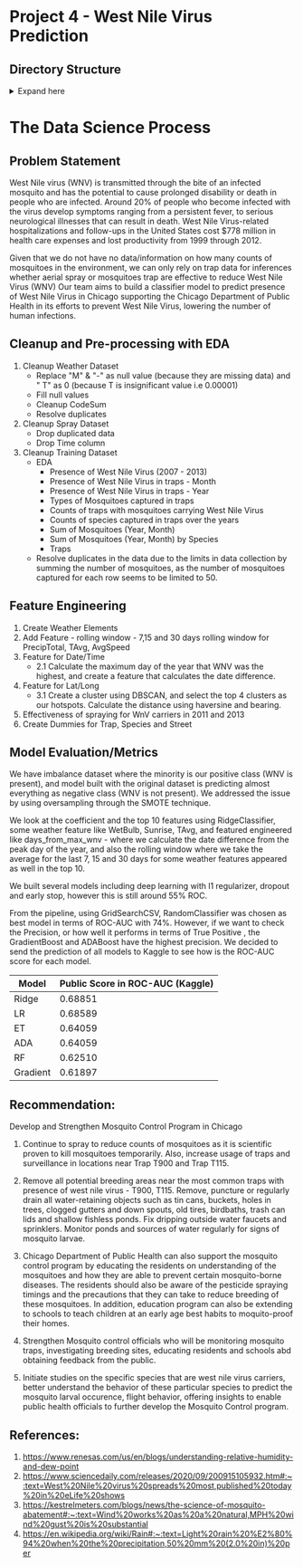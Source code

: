 # Project 4 - West Nile Virus Prediction 

## Directory Structure
<details>
  <summary>Expand here</summary>

```
West Nile prediction
|__ codes
|   |__    01_Data_Cleaning.ipynb
|   |__    02_Feature_Engineering.ipynb
|   |__    03_Final_Model.ipynb
|__ datasets
|   |__    train.csv
|   |__    test.csv   
|   |__    weather.csv 
|   |__    spray.csv 
|__ README.md
|__ requirement.txt
|__ Project4_presentation.pdf
```
</details>

# The Data Science Process

## Problem Statement

West Nile virus (WNV) is transmitted through the bite of an infected mosquito and has the potential to cause prolonged disability or death in people who are infected. 
Around 20% of people who become infected with the virus develop symptoms ranging from a persistent fever, to serious neurological illnesses that can result in death. 
West Nile Virus-related hospitalizations and follow-ups in the United States cost $778 million in health care expenses and lost productivity from 1999 through 2012.

Given that we do not have no data/information on how many counts of mosquitoes in the environment, we can only rely on trap data for inferences whether aerial spray or mosquitoes trap are effective to reduce West Nile Virus (WNV)
Our team aims to build a classifier model to predict presence of West Nile Virus in Chicago supporting the Chicago Department of Public Health in its efforts to prevent West Nile Virus, lowering 
the number of human infections. 

## Cleanup and Pre-processing with EDA

1. Cleanup Weather Dataset
    - Replace "M" & "-" as null value (because they are missing data) and "  T" as 0 (because T is insignificant value i.e 0.00001)
    - Fill null values
    - Cleanup CodeSum
    - Resolve duplicates 
2. Cleanup Spray Dataset
    - Drop duplicated data
    - Drop Time column
3. Cleanup Training Dataset
    - EDA
        - Presence of West Nile Virus (2007 - 2013)
        - Presence of West Nile Virus in traps - Month
        - Presence of West Nile Virus in traps - Year
        - Types of Mosquitoes captured in traps
        - Counts of traps with mosquitoes carrying West Nile Virus
        - Counts of species captured in traps over the years
        - Sum of Mosquitoes (Year, Month)
        - Sum of Mosquitoes (Year, Month) by Species
        - Traps
    - Resolve duplicates in the data due to the limits in data collection by summing the number of mosquitoes, as the number of mosquitoes captured for each row seems to be limited to 50. 
        

## Feature Engineering
1. Create Weather Elements
2. Add Feature  - rolling window
        - 7,15 and 30 days rolling window for PrecipTotal, TAvg, AvgSpeed
2. Feature for Date/Time
    - 2.1 Calculate the maximum day of the year that WNV was the highest, and create a feature that calculates the date difference.
3. Feature for Lat/Long
    - 3.1  Create a cluster using DBSCAN, and select the top 4 clusters as our hotspots. Calculate the distance using haversine and bearing.
4. Effectiveness of spraying for WnV carriers in 2011 and 2013
5. Create Dummies for Trap, Species and Street


## Model Evaluation/Metrics

We have imbalance dataset where the minority is our positive class (WNV is present), and model built with the original dataset is predicting almost everything as negative class (WNV is not present). We addressed the issue by using oversampling through the SMOTE technique.

We look at the coefficient and the top 10 features using RidgeClassifier,  some weather feature like WetBulb, Sunrise, TAvg, and featured engineered like days_from_max_wnv - where we calculate the date difference from the peak day of the year, and also the rolling window where we take the average for the last 7, 15 and 30 days for some weather features appeared as well in the top 10.

We built several models including deep learning with l1 regularizer, dropout and early stop, however this is still around 55% ROC.

From the pipeline, using GridSearchCSV, RandomClassifier was chosen as best model in terms of ROC-AUC with 74%. However, if we want to check the Precision, or how well it performs in terms of True Positive , the GradientBoost and ADABoost have the highest precision.  We decided to send the prediction of all models to Kaggle to see how is the ROC-AUC score for each model.

| Model       | Public Score in ROC-AUC (Kaggle) |
| ----------- | -----------      |
| Ridge   | 0.68851             |
| LR   | 0.68589             |
| ET      | 0.64059            |
| ADA   |  0.64059             |
| RF   | 0.62510             |
| Gradient   | 0.61897             |


## Recommendation:

Develop and Strengthen Mosquito Control Program in Chicago

1) Continue to spray to reduce counts of mosquitoes as it is scientific proven to kill mosquitoes temporarily. Also, increase usage of traps and surveillance in locations near Trap T900 and Trap T115.

2) Remove all potential breeding areas near the most common traps with presence of west nile virus - T900, T115.
Remove, puncture or regularly drain all water-retaining objects such as tin cans, buckets, holes in trees, clogged gutters and down spouts, old tires, birdbaths, trash can lids and shallow fishless ponds. 
Fix dripping outside water faucets and sprinklers.  Monitor ponds and sources of water regularly for signs of mosquito larvae.

3) Chicago Department of Public Health can also support the mosquito control program by educating the residents on understanding of the mosquitoes and how they are able to prevent certain mosquito-borne diseases. 
The residents should also be aware of the pesticide spraying timings and the precautions that they can take to reduce breeding of these mosquitoes. In addition, education program can also be extending to schools to teach 
children at an early age best habits to moquito-proof their homes.

4) Strengthen Mosquito control officials who will be monitoring mosquito traps, investigating breeding sites, educating residents and schools abd obtaining feedback from the public.

5) Initiate studies on the specific species that are west nile virus carriers, better understand the behavior of these particular species to predict the mosquito larval occurence, flight behavior, offering insights to 
enable public health officials to further develop the Mosquito Control program.

## References:

1.  https://www.renesas.com/us/en/blogs/understanding-relative-humidity-and-dew-point
2.  https://www.sciencedaily.com/releases/2020/09/200915105932.htm#:~:text=West%20Nile%20virus%20spreads%20most,published%20today%20in%20eLife%20shows
3.  https://kestrelmeters.com/blogs/news/the-science-of-mosquito-abatement#:~:text=Wind%20works%20as%20a%20natural,MPH%20wind%20gust%20is%20substantial
4.  https://en.wikipedia.org/wiki/Rain#:~:text=Light%20rain%20%E2%80%94%20when%20the%20precipitation,50%20mm%20(2.0%20in)%20per